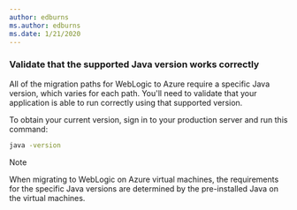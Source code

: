 ```yaml
---
author: edburns
ms.author: edburns
ms.date: 1/21/2020
---
```


### Validate that the supported Java version works correctly

All of the migration paths for WebLogic to Azure require a specific Java version, which varies for each path. You'll need to validate that your application is able to run correctly using that supported version.

To obtain your current version, sign in to your production server and run this command:

```bash
java -version
```

> [!NOTE]
> When migrating to WebLogic on Azure virtual machines, the requirements for the specific Java versions are determined by the pre-installed Java on the virtual machines.
